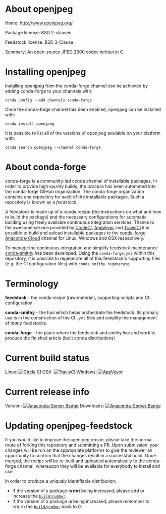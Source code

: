 About openjpeg
==============

Home: http://www.openjpeg.org/

Package license: BSD 2-clauses

Feedstock license: BSD 3-Clause

Summary: An open-source JPEG 2000 codec written in C



Installing openjpeg
===================

Installing openjpeg from the conda-forge channel can be achieved by adding conda-forge to your channels with:

```
conda config --add channels conda-forge
```

Once the conda-forge channel has been enabled, openjpeg can be installed with:

```
conda install openjpeg
```

It is possible to list all of the versions of openjpeg available on your platform with:

```
conda search openjpeg --channel conda-forge
```


About conda-forge
=================

conda-forge is a community-led conda channel of installable packages.
In order to provide high-quality builds, the process has been automated into the
conda-forge GitHub organization. The conda-forge organization contains one repository 
for each of the installable packages. Such a repository is known as a *feedstock*.

A feedstock is made up of a conda recipe (the instructions on what and how to build
the package) and the necessary configurations for automatic building using freely
available continuous integration services. Thanks to the awesome service provided by
[CircleCI](https://circleci.com/), [AppVeyor](http://www.appveyor.com/)
and [TravisCI](https://travis-ci.org/) it is possible to build and upload installable
packages to the [conda-forge](https://anaconda.org/conda-forge)
[Anaconda-Cloud](http://docs.anaconda.org/) channel for Linux, Windows and OSX respectively.

To manage the continuous integration and simplify feedstock maintenance
[conda-smithy](http://github.com/conda-forge/conda-smithy) has been developed.
Using the ``conda-forge.yml`` within this repository, it is possible to regenerate all of
this feedstock's supporting files (e.g. the CI configuration files) with ``conda smithy regenerate``.


Terminology
===========

**feedstock** - the conda recipe (raw material), supporting scripts and CI configuration.

**conda-smithy** - the tool which helps orchestrate the feedstock.
                   Its primary use is in the construction of the CI ``.yml`` files
                   and simplify the management of *many* feedstocks.

**conda-forge** - the place where the feedstock and smithy live and work to
                  produce the finished article (built conda distributions)

Current build status
====================

Linux: [![Circle CI](https://circleci.com/gh/conda-forge/openjpeg-feedstock.svg?style=svg)](https://circleci.com/gh/conda-forge/openjpeg-feedstock)
OSX: [![TravisCI](https://travis-ci.org/conda-forge/openjpeg-feedstock.svg?branch=master)](https://travis-ci.org/conda-forge/openjpeg-feedstock) 
Windows: [![AppVeyor](https://ci.appveyor.com/api/projects/status/github/conda-forge/openjpeg-feedstock?svg=True)](https://ci.appveyor.com/project/conda-forge/openjpeg-feedstock/branch/master)

Current release info
====================
Version: [![Anaconda-Server Badge](https://anaconda.org/conda-forge/openjpeg/badges/version.svg)](https://anaconda.org/conda-forge/openjpeg)
Downloads: [![Anaconda-Server Badge](https://anaconda.org/conda-forge/openjpeg/badges/downloads.svg)](https://anaconda.org/conda-forge/openjpeg)


Updating openjpeg-feedstock
===========================

If you would like to improve the openjpeg recipe, please take the normal
route of forking this repository and submitting a PR. Upon submission, your changes will
be run on the appropriate platforms to give the reviewer an opportunity to confirm that the
changes result in a successful build. Once merged, the recipe will be re-built and uploaded
automatically to the conda-forge channel, whereupon they will be available for everybody to
install and use.

In order to produce a uniquely identifiable distribution:
 * If the version of a package **is not** being increased, please add or increase
   the [``build/number``](http://conda.pydata.org/docs/building/meta-yaml.html#build-number-and-string). 
 * If the version of a package **is** being increased, please remember to return
   the [``build/number``](http://conda.pydata.org/docs/building/meta-yaml.html#build-number-and-string)
   back to 0.
